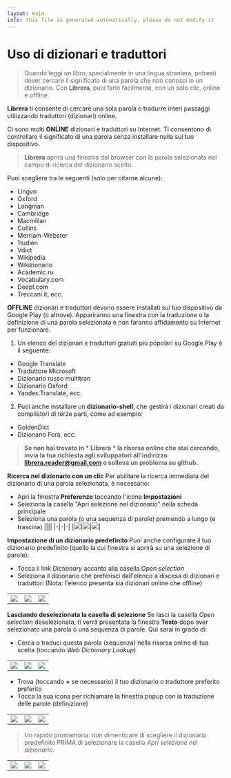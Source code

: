 ```yaml
---
layout: main
info: this file is generated automatically, please do not modify it
---
```


# Uso di dizionari e traduttori

> Quando leggi un libro, specialmente in una lingua straniera, potresti dover cercare il significato di una parola che non conosci in un dizionario. Con **Librera**, puoi farlo facilmente, con un solo clic, online e offline.

**Librera** ti consente di cercare una sola parola o tradurre interi passaggi utilizzando traduttori (dizionari) online.

Ci sono molti **ONLINE** dizionari e traduttori su Internet. Ti consentono di controllare il significato di una parola senza installare nulla sul tuo dispositivo.
> **Librera** aprirà una finestra del browser con la parola selezionata nel campo di ricerca del dizionario scelto.
 
Puoi scegliere tra le seguenti (solo per citarne alcune):

* Lingvo
* Oxford
* Longman
* Cambridge
* Macmillan
* Collins
* Merriam-Webster
* 1tudien
* Vdict
* Wikipedia
* Wikizionario
* Academic.ru
* Vocabulary.com
* Deepl.com
* Treccani.it, ecc.

**OFFLINE** dizionari e traduttori devono essere installati sul tuo dispositivo da Google Play (o altrove). Appariranno una finestra con la traduzione o la definizione di una parola selezionata e non faranno affidamento su Internet per funzionare.

1. Un elenco dei dizionari e traduttori gratuiti più popolari su Google Play è il seguente:
* Google Translate
* Traduttore Microsoft
* Dizionario russo multitran
* Dizionario Oxford
* Yandex.Translate, ecc.
2. Puoi anche installare un **dizionario-shell**, che gestirà i dizionari creati da compilatori di terze parti, come ad esempio:
* GoldenDict
* Dizionario Fora, ecc.
 
> **Se non hai trovato in * Librera * la risorsa online che stai cercando, invia la tua richiesta agli sviluppatori all'indirizzo librera.reader@gmail.com o solleva un problema su github.**

**Ricerca nel dizionario con un clic**
Per abilitare la ricerca immediata del dizionario di una parola selezionata, è necessario:
* Apri la finestra **Preferenze** toccando l'icona **Impostazioni**
* Seleziona la casella &quot;Apri selezione nel dizionario&quot; nella scheda principale
* Seleziona una parola (o una sequenza di parole) premendo a lungo (e trascina)
||||
|-|-|-|
|![](1.jpg)|![](2.jpg)|![](3.jpg)|

**Impostazione di un dizionario predefinito**
Puoi anche configurare il tuo dizionario predefinito (quello la cui finestra si aprirà su una selezione di parole):
* Tocca il link _Dictionary_ accanto alla casella _Open selection_
* Seleziona il dizionario che preferisci dall'elenco a discesa di dizionari e traduttori (Nota: l'elenco presenta sia dizionari online che offline)

||||
|-|-|-|
|![](4.jpg)|![](55.jpg)|![](66.jpg)|

**Lasciando deselezionata la casella di selezione**
Se lasci la casella _Open selection_ deselezionata, ti verrà presentata la finestra **Testo** dopo aver selezionato una parola o una sequenza di parole. Qui sarai in grado di:
* Cerca o traduci questa parola (sequenza) nella risorsa online di tua scelta (toccando _Web Dictionary Lookup_)

||||
|-|-|-|
|![](7.jpg)|![](8.jpg)|![](9.jpg)|

* Trova (toccando **+** se necessario) il tuo dizionario o traduttore preferito preferito
* Tocca la sua icona per richiamare la finestra popup con la traduzione delle parole (definizione)

||||
|-|-|-|
|![](10.jpg)|![](11.jpg)|![](12.jpg)|

> Un rapido promemoria: non dimenticare di scegliere il dizionario predefinito PRIMA di selezionare la casella _Apri selezione nel dizionario_.

||||
|-|-|-|
|![](13.jpg)|![](55.jpg)|![](66.jpg)|
